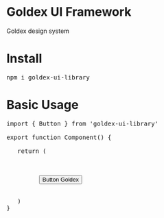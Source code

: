 # Goldex UI Framework

Goldex design system

# Install

<pre>
npm i goldex-ui-library
</pre>

# Basic Usage

<pre>
import { Button } from 'goldex-ui-library'

export function Component() {
     
   return (
       
       <div>
         <Button>Button Goldex</Button>
       </div>
   )  
}
</pre>
